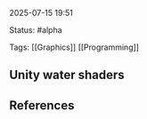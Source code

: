 2025-07-15 19:51

Status: #alpha 

Tags: [[Graphics]] [[Programming]] 


## Unity water shaders



## References
